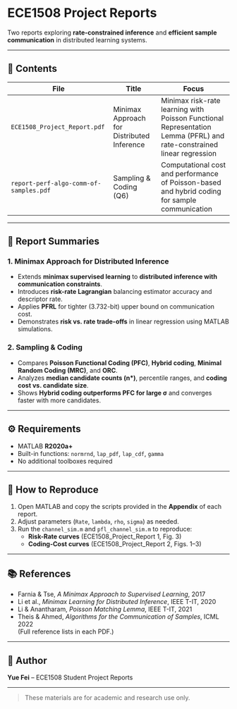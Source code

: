 # ECE1508 Project Reports

Two reports exploring **rate-constrained inference** and **efficient sample communication** in distributed learning systems.

---

## 📁 Contents
| File | Title | Focus |
|------|-------|-------|
| `ECE1508_Project_Report.pdf` | Minimax Approach for Distributed Inference | Minimax risk-rate learning with Poisson Functional Representation Lemma (PFRL) and rate-constrained linear regression |
| `report-perf-algo-comm-of-samples.pdf` | Sampling & Coding (Q6) | Computational cost and performance of Poisson-based and hybrid coding for sample communication |

---

## 🔑 Report Summaries

### 1. Minimax Approach for Distributed Inference
- Extends **minimax supervised learning** to **distributed inference with communication constraints**.  
- Introduces **risk-rate Lagrangian** balancing estimator accuracy and descriptor rate.  
- Applies **PFRL** for tighter (3.732-bit) upper bound on communication cost.  
- Demonstrates **risk vs. rate trade-offs** in linear regression using MATLAB simulations.

### 2. Sampling & Coding
- Compares **Poisson Functional Coding (PFC)**, **Hybrid coding**, **Minimal Random Coding (MRC)**, and **ORC**.  
- Analyzes **median candidate counts (n\*)**, percentile ranges, and **coding cost vs. candidate size**.  
- Shows **Hybrid coding outperforms PFC for large σ** and converges faster with more candidates.

---

## ⚙️ Requirements
- MATLAB **R2020a+**
- Built-in functions: `normrnd`, `lap_pdf`, `lap_cdf`, `gamma`
- No additional toolboxes required

---

## 🚀 How to Reproduce
1. Open MATLAB and copy the scripts provided in the **Appendix** of each report.
2. Adjust parameters (`Rate`, `lambda`, `rho`, `sigma`) as needed.
3. Run the `channel_sim.m` and `pfl_channel_sim.m` to reproduce:
   - **Risk-Rate curves** (ECE1508_Project_Report 1, Fig. 3)
   - **Coding-Cost curves** (ECE1508_Project_Report 2, Figs. 1–3)

---

## 📚 References
- Farnia & Tse, *A Minimax Approach to Supervised Learning*, 2017  
- Li et al., *Minimax Learning for Distributed Inference*, IEEE T-IT, 2020  
- Li & Anantharam, *Poisson Matching Lemma*, IEEE T-IT, 2021  
- Theis & Ahmed, *Algorithms for the Communication of Samples*, ICML 2022  
(Full reference lists in each PDF.)

---

## 👤 Author
**Yue Fei** – ECE1508 Student Project Reports

---

> These materials are for academic and research use only.